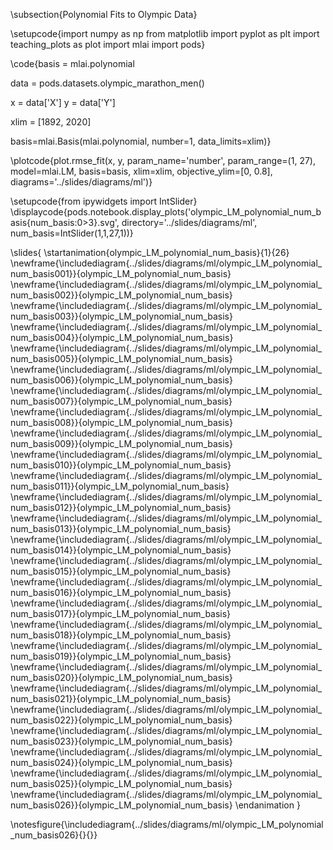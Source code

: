 \subsection{Polynomial Fits to Olympic Data}

\setupcode{import numpy as np
from matplotlib import pyplot as plt
import teaching_plots as plot
import mlai
import pods}

\code{basis = mlai.polynomial

data = pods.datasets.olympic_marathon_men()

x = data['X']
y = data['Y']

xlim = [1892, 2020]


basis=mlai.Basis(mlai.polynomial, number=1, data_limits=xlim)}

\plotcode{plot.rmse_fit(x, y, param_name='number', param_range=(1, 27), 
              model=mlai.LM, 
			  basis=basis,
              xlim=xlim, objective_ylim=[0, 0.8],
              diagrams='../slides/diagrams/ml')}

\setupcode{from ipywidgets import IntSlider}
\displaycode{pods.notebook.display_plots('olympic_LM_polynomial_num_basis{num_basis:0>3}.svg',
                            directory='../slides/diagrams/ml', 
                            num_basis=IntSlider(1,1,27,1))}


\slides{
\startanimation{olympic_LM_polynomial_num_basis}{1}{26}
\newframe{\includediagram{../slides/diagrams/ml/olympic_LM_polynomial_num_basis001}}{olympic_LM_polynomial_num_basis}
\newframe{\includediagram{../slides/diagrams/ml/olympic_LM_polynomial_num_basis002}}{olympic_LM_polynomial_num_basis}
\newframe{\includediagram{../slides/diagrams/ml/olympic_LM_polynomial_num_basis003}}{olympic_LM_polynomial_num_basis}
\newframe{\includediagram{../slides/diagrams/ml/olympic_LM_polynomial_num_basis004}}{olympic_LM_polynomial_num_basis}
\newframe{\includediagram{../slides/diagrams/ml/olympic_LM_polynomial_num_basis005}}{olympic_LM_polynomial_num_basis}
\newframe{\includediagram{../slides/diagrams/ml/olympic_LM_polynomial_num_basis006}}{olympic_LM_polynomial_num_basis}
\newframe{\includediagram{../slides/diagrams/ml/olympic_LM_polynomial_num_basis007}}{olympic_LM_polynomial_num_basis}
\newframe{\includediagram{../slides/diagrams/ml/olympic_LM_polynomial_num_basis008}}{olympic_LM_polynomial_num_basis}
\newframe{\includediagram{../slides/diagrams/ml/olympic_LM_polynomial_num_basis009}}{olympic_LM_polynomial_num_basis}
\newframe{\includediagram{../slides/diagrams/ml/olympic_LM_polynomial_num_basis010}}{olympic_LM_polynomial_num_basis}
\newframe{\includediagram{../slides/diagrams/ml/olympic_LM_polynomial_num_basis011}}{olympic_LM_polynomial_num_basis}
\newframe{\includediagram{../slides/diagrams/ml/olympic_LM_polynomial_num_basis012}}{olympic_LM_polynomial_num_basis}
\newframe{\includediagram{../slides/diagrams/ml/olympic_LM_polynomial_num_basis013}}{olympic_LM_polynomial_num_basis}
\newframe{\includediagram{../slides/diagrams/ml/olympic_LM_polynomial_num_basis014}}{olympic_LM_polynomial_num_basis}
\newframe{\includediagram{../slides/diagrams/ml/olympic_LM_polynomial_num_basis015}}{olympic_LM_polynomial_num_basis}
\newframe{\includediagram{../slides/diagrams/ml/olympic_LM_polynomial_num_basis016}}{olympic_LM_polynomial_num_basis}
\newframe{\includediagram{../slides/diagrams/ml/olympic_LM_polynomial_num_basis017}}{olympic_LM_polynomial_num_basis}
\newframe{\includediagram{../slides/diagrams/ml/olympic_LM_polynomial_num_basis018}}{olympic_LM_polynomial_num_basis}
\newframe{\includediagram{../slides/diagrams/ml/olympic_LM_polynomial_num_basis019}}{olympic_LM_polynomial_num_basis}
\newframe{\includediagram{../slides/diagrams/ml/olympic_LM_polynomial_num_basis020}}{olympic_LM_polynomial_num_basis}
\newframe{\includediagram{../slides/diagrams/ml/olympic_LM_polynomial_num_basis021}}{olympic_LM_polynomial_num_basis}
\newframe{\includediagram{../slides/diagrams/ml/olympic_LM_polynomial_num_basis022}}{olympic_LM_polynomial_num_basis}
\newframe{\includediagram{../slides/diagrams/ml/olympic_LM_polynomial_num_basis023}}{olympic_LM_polynomial_num_basis}
\newframe{\includediagram{../slides/diagrams/ml/olympic_LM_polynomial_num_basis024}}{olympic_LM_polynomial_num_basis}
\newframe{\includediagram{../slides/diagrams/ml/olympic_LM_polynomial_num_basis025}}{olympic_LM_polynomial_num_basis}
\newframe{\includediagram{../slides/diagrams/ml/olympic_LM_polynomial_num_basis026}}{olympic_LM_polynomial_num_basis}
\endanimation
}

\notesfigure{\includediagram{../slides/diagrams/ml/olympic_LM_polynomial_num_basis026}{}{}}


